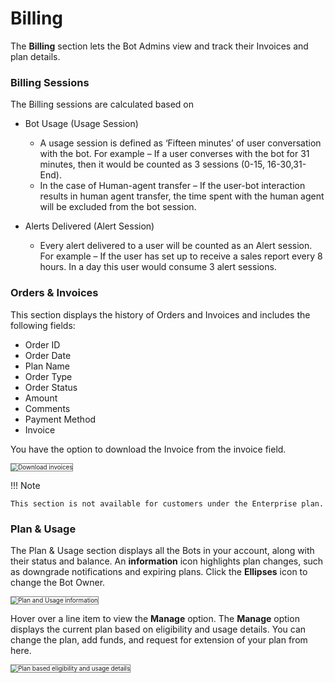 # Billing

The **Billing** section lets the Bot Admins view and track their Invoices and plan details.

### Billing Sessions

The Billing sessions are calculated based on

* Bot Usage (Usage Session)
    * A usage session is defined as ‘Fifteen minutes’ of user conversation with the bot. For example – If a user converses with the bot for 31 minutes, then it would be counted as 3 sessions (0-15, 16-30,31-End).
    * In the case of Human-agent transfer – If the user-bot interaction results in human agent transfer, the time spent with the human agent will be excluded from the bot session.

* Alerts Delivered (Alert Session)
    * Every alert delivered to a user will be counted as an Alert session. For example – If the user has set up to receive a sales report every 8 hours. In a day this user would consume 3 alert sessions.

### Orders & Invoices

This section displays the history of Orders and Invoices and includes the following fields:

* Order ID
* Order Date
* Plan Name
* Order Type
* Order Status
* Amount
* Comments
* Payment Method
* Invoice

You have the option to download the Invoice from the invoice field.

<img src="../images/billing-img1.png" alt="Download invoices" title="Download invoices" style="border: 1px solid gray;zoom:70%;"/>

!!! Note

    This section is not available for customers under the Enterprise plan.

### Plan & Usage

The Plan & Usage section displays all the Bots in your account, along with their status and balance.
An **information** icon highlights plan changes, such as downgrade notifications and expiring plans.
Click the **Ellipses** icon to change the Bot Owner.

<img src="../images/billing-img2.png" alt="Plan and Usage information" title="Plan and Usage information" style="border: 1px solid gray;zoom:70%;"/>

Hover over a line item to view the **Manage** option.
The **Manage** option displays the current plan based on eligibility and usage details. You can change the plan, add funds, and request for extension of your plan from here.

<img src="../images/billing-img3.png" alt="Plan based eligibility and usage details" title="Plan based eligibility and usage details" style="border: 1px solid gray;zoom:70%;"/>
